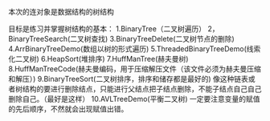 本次的连对象是数据结构的树结构

目标是练习并掌握树结构的基本：
1.BinaryTree（二叉树遍历）
2，BinaryTreeSearch(二叉树查找)
3.BinaryTreeDelete(二叉树节点的删除)
4.ArrBinaryTreeDemo(数组以树的形式遍历)
5.ThreadedBinaryTreeDemo(线索化二叉树)
6.HeapSort(堆排序)
7.HuffManTree(赫夫曼树)
8.HuffManTreeCode(赫夫曼编码，用于压缩解压文件（该文件必须为赫夫曼压缩和解压）)
9.BinaryTreeSort(二叉树排序，排序和储存都是最好的) 
像这种链表或者树结构的要进行删除结点，只能进行父结点把子结点删除，不能子结点自己自己删除自己。（最好是这样）
10.AVLTreeDemo(平衡二叉树)
一定要注意变量的赋值的先后顺序，不然就会出现赋值出错。